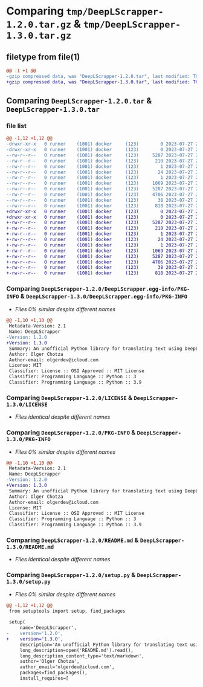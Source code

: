 # Comparing `tmp/DeepLScrapper-1.2.0.tar.gz` & `tmp/DeepLScrapper-1.3.0.tar.gz`

## filetype from file(1)

```diff
@@ -1 +1 @@
-gzip compressed data, was "DeepLScrapper-1.2.0.tar", last modified: Thu Jul 27 20:35:16 2023, max compression
+gzip compressed data, was "DeepLScrapper-1.3.0.tar", last modified: Thu Jul 27 20:46:52 2023, max compression
```

## Comparing `DeepLScrapper-1.2.0.tar` & `DeepLScrapper-1.3.0.tar`

### file list

```diff
@@ -1,12 +1,12 @@
-drwxr-xr-x   0 runner    (1001) docker     (123)        0 2023-07-27 20:35:16.291386 DeepLScrapper-1.2.0/
-drwxr-xr-x   0 runner    (1001) docker     (123)        0 2023-07-27 20:35:16.291386 DeepLScrapper-1.2.0/DeepLScrapper.egg-info/
--rw-r--r--   0 runner    (1001) docker     (123)     5287 2023-07-27 20:35:16.000000 DeepLScrapper-1.2.0/DeepLScrapper.egg-info/PKG-INFO
--rw-r--r--   0 runner    (1001) docker     (123)      210 2023-07-27 20:35:16.000000 DeepLScrapper-1.2.0/DeepLScrapper.egg-info/SOURCES.txt
--rw-r--r--   0 runner    (1001) docker     (123)        1 2023-07-27 20:35:16.000000 DeepLScrapper-1.2.0/DeepLScrapper.egg-info/dependency_links.txt
--rw-r--r--   0 runner    (1001) docker     (123)       24 2023-07-27 20:35:16.000000 DeepLScrapper-1.2.0/DeepLScrapper.egg-info/requires.txt
--rw-r--r--   0 runner    (1001) docker     (123)        1 2023-07-27 20:35:16.000000 DeepLScrapper-1.2.0/DeepLScrapper.egg-info/top_level.txt
--rw-r--r--   0 runner    (1001) docker     (123)     1069 2023-07-27 20:35:08.000000 DeepLScrapper-1.2.0/LICENSE
--rw-r--r--   0 runner    (1001) docker     (123)     5287 2023-07-27 20:35:16.291386 DeepLScrapper-1.2.0/PKG-INFO
--rw-r--r--   0 runner    (1001) docker     (123)     4706 2023-07-27 20:35:08.000000 DeepLScrapper-1.2.0/README.md
--rw-r--r--   0 runner    (1001) docker     (123)       38 2023-07-27 20:35:16.291386 DeepLScrapper-1.2.0/setup.cfg
--rw-r--r--   0 runner    (1001) docker     (123)      818 2023-07-27 20:35:08.000000 DeepLScrapper-1.2.0/setup.py
+drwxr-xr-x   0 runner    (1001) docker     (123)        0 2023-07-27 20:46:52.189229 DeepLScrapper-1.3.0/
+drwxr-xr-x   0 runner    (1001) docker     (123)        0 2023-07-27 20:46:52.185229 DeepLScrapper-1.3.0/DeepLScrapper.egg-info/
+-rw-r--r--   0 runner    (1001) docker     (123)     5287 2023-07-27 20:46:52.000000 DeepLScrapper-1.3.0/DeepLScrapper.egg-info/PKG-INFO
+-rw-r--r--   0 runner    (1001) docker     (123)      210 2023-07-27 20:46:52.000000 DeepLScrapper-1.3.0/DeepLScrapper.egg-info/SOURCES.txt
+-rw-r--r--   0 runner    (1001) docker     (123)        1 2023-07-27 20:46:52.000000 DeepLScrapper-1.3.0/DeepLScrapper.egg-info/dependency_links.txt
+-rw-r--r--   0 runner    (1001) docker     (123)       24 2023-07-27 20:46:52.000000 DeepLScrapper-1.3.0/DeepLScrapper.egg-info/requires.txt
+-rw-r--r--   0 runner    (1001) docker     (123)        1 2023-07-27 20:46:52.000000 DeepLScrapper-1.3.0/DeepLScrapper.egg-info/top_level.txt
+-rw-r--r--   0 runner    (1001) docker     (123)     1069 2023-07-27 20:46:41.000000 DeepLScrapper-1.3.0/LICENSE
+-rw-r--r--   0 runner    (1001) docker     (123)     5287 2023-07-27 20:46:52.185229 DeepLScrapper-1.3.0/PKG-INFO
+-rw-r--r--   0 runner    (1001) docker     (123)     4706 2023-07-27 20:46:41.000000 DeepLScrapper-1.3.0/README.md
+-rw-r--r--   0 runner    (1001) docker     (123)       38 2023-07-27 20:46:52.189229 DeepLScrapper-1.3.0/setup.cfg
+-rw-r--r--   0 runner    (1001) docker     (123)      818 2023-07-27 20:46:41.000000 DeepLScrapper-1.3.0/setup.py
```

### Comparing `DeepLScrapper-1.2.0/DeepLScrapper.egg-info/PKG-INFO` & `DeepLScrapper-1.3.0/DeepLScrapper.egg-info/PKG-INFO`

 * *Files 0% similar despite different names*

```diff
@@ -1,10 +1,10 @@
 Metadata-Version: 2.1
 Name: DeepLScrapper
-Version: 1.2.0
+Version: 1.3.0
 Summary: An unofficial Python library for translating text using DeepL
 Author: Olger Chotza
 Author-email: olgerdev@icloud.com
 License: MIT
 Classifier: License :: OSI Approved :: MIT License
 Classifier: Programming Language :: Python :: 3
 Classifier: Programming Language :: Python :: 3.9
```

### Comparing `DeepLScrapper-1.2.0/LICENSE` & `DeepLScrapper-1.3.0/LICENSE`

 * *Files identical despite different names*

### Comparing `DeepLScrapper-1.2.0/PKG-INFO` & `DeepLScrapper-1.3.0/PKG-INFO`

 * *Files 0% similar despite different names*

```diff
@@ -1,10 +1,10 @@
 Metadata-Version: 2.1
 Name: DeepLScrapper
-Version: 1.2.0
+Version: 1.3.0
 Summary: An unofficial Python library for translating text using DeepL
 Author: Olger Chotza
 Author-email: olgerdev@icloud.com
 License: MIT
 Classifier: License :: OSI Approved :: MIT License
 Classifier: Programming Language :: Python :: 3
 Classifier: Programming Language :: Python :: 3.9
```

### Comparing `DeepLScrapper-1.2.0/README.md` & `DeepLScrapper-1.3.0/README.md`

 * *Files identical despite different names*

### Comparing `DeepLScrapper-1.2.0/setup.py` & `DeepLScrapper-1.3.0/setup.py`

 * *Files 0% similar despite different names*

```diff
@@ -1,12 +1,12 @@
 from setuptools import setup, find_packages
 
 setup(
     name='DeepLScrapper',
-    version='1.2.0',
+    version='1.3.0',
     description='An unofficial Python library for translating text using DeepL',
     long_description=open('README.md').read(),
     long_description_content_type='text/markdown',
     author='Olger Chotza',
     author_email='olgerdev@icloud.com',
     packages=find_packages(),
     install_requires=[
```

